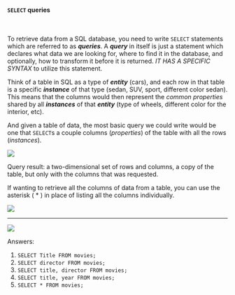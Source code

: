 #### `SELECT` queries

<br/>

To retrieve data from a SQL database, you need to write `SELECT` statements which are referred to as **_queries_**. A **_query_** in itself is just a statement which declares what data we are looking for, where to find it in the database, and optionally, how to transform it before it is returned. _IT HAS A SPECIFIC SYNTAX_ to utilize this statement.

Think of a table in SQL as a type of **_entity_** (cars), and each row in that table is a specific **_instance_** of that type (sedan, SUV, sport, different color sedan). This means that the columns would then represent the _common properties_ shared by all **_instances_** of that **_entity_** (type of wheels, different color for the interior, etc).

And given a table of data, the most basic query we could write would be one that `SELECT`s a couple columns (_properties_) of the table with all the rows (_instances_).

![](../projectmanagement/images/sql_1.png)

Query result: a two-dimensional set of rows and columns, a copy of the table, but only with the columns that was requested.

If wanting to retrieve all the columns of data from a table, you can use the asterisk ( \* ) in place of listing all the columns individually.

![](images/sql_2.png)

---

![](images/sql_3.png)

Answers:

1. `SELECT Title FROM movies;`
2. `SELECT director FROM movies;`
3. `SELECT title, director FROM movies;`
4. `SELECT title, year FROM movies;`
5. `SELECT * FROM movies;`
